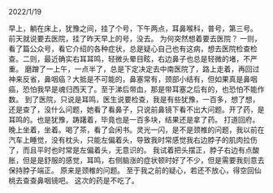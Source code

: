 2022/1/19

早上，躺在床上，犹豫之间，挂了个号，下午两点，耳鼻喉科，普号，第三号。
前天就说要去医院，挂了昨天早上的号，没去。
为何突然想着要去医院？
一则，看了篇公众号，看它介绍的各种症状，总是疑心自己也有这病，想去医院检查检查。二则，最近确实右耳耳鸣，轻微头晕目眩，右边鼻子也总是轻微的堵，不严重。
磨蹭了一上午，一点半了，总是下定决定去中南医院了，路上走着，再回过神来反省，鼻咽癌？大抵是不可能的，鼻塞常有，颈部小结有，但如果真是鼻咽癌，恐怕我早是魂归西天了。至于涕后带血，那是带耳塞之后有的，也恐怕不能作数。
到了医院，只说是耳鸣，医生说要检查，我是有些犹豫，一百多，想了想，还是查了，没什么问题，她看了看鼻子，只说前鼻镜下看不出大问题。开了药，是耳鸣的。也是犹豫，踌躇着，毕竟也是一百多块，结果还是拿了药。
打道回府。
晚上坐着，坐着。喝了茶，看了会闲书。灵光一闪，是不是颈椎的问题，我以前在汽车上睡觉，没有枕头，只能左偏着头，导致我时常感觉我右边脖子的肌肉拉伤了，而且平时也时常是左偏着头，无意识的。
我试着把头摆正，脖子右边有点酸胀，但是是舒服的感觉，耳鸣，右侧脑涨的症状顿时好了不少，但是需要我刻意去保持脖子端正。
原来是颈椎的问题。
至于我之前的疑心，若还不放心，得空回仙桃去查查鼻咽镜吧。
这次的药是不吃了。